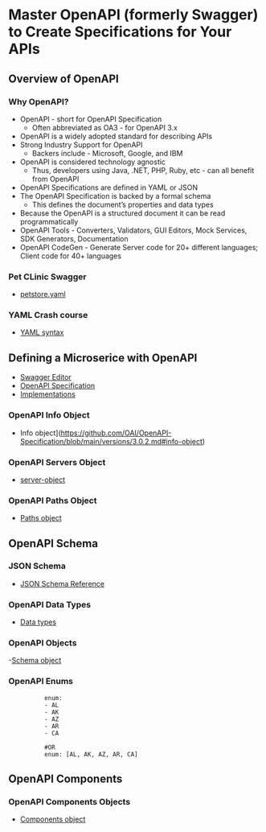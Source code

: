 # Master OpenAPI (formerly Swagger) to Create Specifications for Your APIs

## Overview of OpenAPI

### Why OpenAPI?
- OpenAPI - short for OpenAPI Specification
  - Often abbreviated as OA3 - for OpenAPI 3.x
- OpenAPI is a widely adopted standard for describing APIs
- Strong Industry Support for OpenAPI
  - Backers include - Microsoft, Google, and IBM
- OpenAPI is considered technology agnostic
  - Thus, developers using Java, .NET, PHP, Ruby, etc - can all benefit from OpenAPI
- OpenAPI Specifications are defined in YAML or JSON
- The OpenAPI Specification is backed by a formal schema
  - This defines the document’s properties and data types
- Because the OpenAPI is a structured document it can be read programmatically
- OpenAPI Tools - Converters, Validators, GUI Editors, Mock Services, SDK Generators,
Documentation
- OpenAPI CodeGen - Generate Server code for 20+ different languages; Client code for 40+
languages

### Pet CLinic Swagger
- [petstore.yaml](https://github.com/OAI/OpenAPI-Specification/blob/main/examples/v3.0/petstore.yaml)

### YAML Crash course
- [YAML syntax](https://learnxinyminutes.com/docs/yaml/)

## Defining a Microserice with OpenAPI
- [Swagger Editor](https://swagger.io/tools/swaggerhub/)
- [OpenAPI Specification](https://github.com/OAI/OpenAPI-Specification)
- [Implementations](https://tools.openapis.org/)

### OpenAPI Info Object
- Info object](https://github.com/OAI/OpenAPI-Specification/blob/main/versions/3.0.2.md#info-object)

### OpenAPI Servers Object
- [server-object](https://github.com/OAI/OpenAPI-Specification/blob/main/versions/3.0.2.md#server-object)

### OpenAPI Paths Object
- [Paths object](https://github.com/OAI/OpenAPI-Specification/blob/main/versions/3.0.2.md#pathsObject)

## OpenAPI Schema

### JSON Schema
- [JSON Schema Reference](https://json-schema.org/understanding-json-schema)
### OpenAPI Data Types
- [Data types](https://github.com/OAI/OpenAPI-Specification/blob/main/versions/3.0.2.md#data-types)

### OpenAPI Objects
-[Schema object](https://github.com/OAI/OpenAPI-Specification/blob/main/versions/3.0.2.md#schema-object)
### OpenAPI Enums
```
          enum:
          - AL
          - AK
          - AZ
          - AR
          - CA
          
          #OR
          enum: [AL, AK, AZ, AR, CA]
```
## OpenAPI Components
### OpenAPI Components Objects
- [Components object](https://github.com/OAI/OpenAPI-Specification/blob/main/versions/3.0.2.md#components-object)
